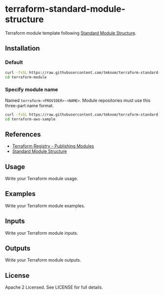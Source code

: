 # terraform-standard-module-structure

Terraform module template following [Standard Module Structure](https://www.terraform.io/docs/modules/create.html#standard-module-structure).

## Installation

### Default

```sh
curl -fsSL https://raw.githubusercontent.com/tmknom/terraform-standard-module-structure/master/install | sh -s
cd terraform-module
```

### Specify module name

Named `terraform-<PROVIDER>-<NAME>`. Module repositories must use this three-part name format.

```sh
curl -fsSL https://raw.githubusercontent.com/tmknom/terraform-standard-module-structure/master/install | sh -s terraform-aws-sample
cd terraform-aws-sample
```

## References

- [Terraform Registry - Publishing Modules](https://www.terraform.io/docs/registry/modules/publish.html)
- [Standard Module Structure](https://www.terraform.io/docs/modules/create.html#standard-module-structure)

## Usage

Write your Terraform module usage.

## Examples

Write your Terraform module examples.


## Inputs

Write your Terraform module inputs.

## Outputs

Write your Terraform module outputs.

## License

Apache 2 Licensed. See LICENSE for full details.
